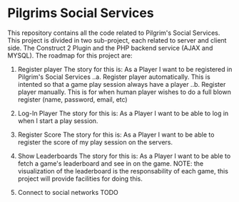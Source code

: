 Pilgrims Social Services
========================

This repository contains all the code related to Pilgrim's Social Services.
This project is divided in two sub-project, each related to server and client side. The Construct 2 Plugin and the PHP backend service (AJAX and MYSQL).
The roadmap for this project are:

1. Register player
The story for this is: As a Player I want to be registered in Pilgrim's Social Services
..a. Register player automatically. This is intented so that a game play session always have a player
..b. Register player manually. This is for when human player wishes to do a full blown register (name, password, email, etc)

2. Log-In Player
The story for this is: As a Player I want to be able to log in when I start a play session.

3. Register Score
The story for this is: As a Player I want to be able to register the score of my play session on the servers.

4. Show Leaderboards
The story for this is: As a Player I want to be able to fetch a game's leaderboard and see in on the game.
NOTE: the visualization of the leaderboard is the responsability of each game, this project will provide facilities for doing this.

5. Connect to social networks
TODO

